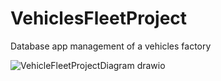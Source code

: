 # VehiclesFleetProject
 Database app management of a vehicles factory
 
![VehicleFleetProjectDiagram drawio](https://github.com/Oussaro88/VehiclesFleetProject---JAVA--SQL/assets/77403466/525db4af-2a86-4d09-b52d-6fe4c01a2321)
